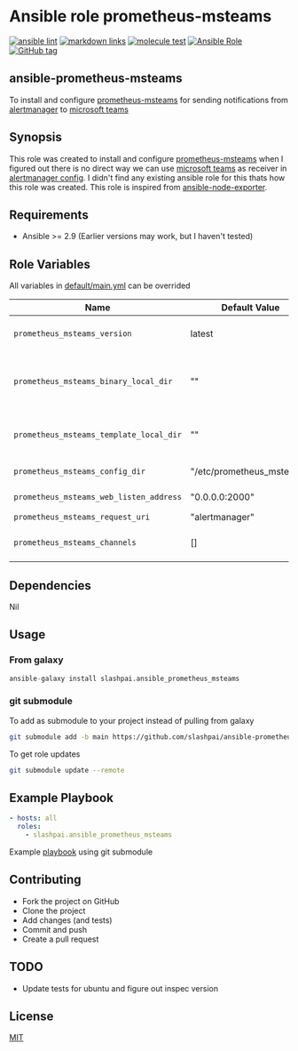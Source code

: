 # Ansible role prometheus-msteams

[![ansible lint](https://github.com/slashpai/ansible-prometheus-msteams/workflows/ansible%20lint/badge.svg)](https://github.com/slashpai/ansible-prometheus-msteams/actions?query=workflow%3Aansible-lint)
[![markdown links](https://github.com/slashpai/ansible-prometheus-msteams/workflows/md-links/badge.svg)](https://github.com/slashpai/ansible-prometheus-msteams/actions?query=workflow%3AMD-links)
[![molecule test](https://github.com/slashpai/ansible-prometheus-msteams/workflows/molecule-test/badge.svg)](https://github.com/slashpai/ansible-prometheus-msteams/actions?query=workflow%3Amolecule-test)
[![Ansible Role](https://img.shields.io/badge/ansible%20role-slashpai.ansible_prometheus_msteams-purple.svg)](https://galaxy.ansible.com/slashpai/ansible_prometheus_msteams)
[![GitHub tag](https://img.shields.io/github/v/tag/slashpai/ansible-prometheus-msteams.svg?sort=semver)](https://github.com/slashpai/ansible-prometheus-msteams/tags)


## ansible-prometheus-msteams

To install and configure [prometheus-msteams](https://github.com/prometheus-msteams/prometheus-msteams) for sending notifications from [alertmanager](https://prometheus.io/docs/alerting/latest/alertmanager/) to [microsoft teams](https://www.microsoft.com/en-in/microsoft-365/microsoft-teams/group-chat-software)

## Synopsis

This role was created to install and configure [prometheus-msteams](https://github.com/prometheus-msteams/prometheus-msteams) when I figured out there is no direct way we can use [microsoft teams](https://www.microsoft.com/en-in/microsoft-365/microsoft-teams/group-chat-software) as receiver in [alertmanager config](https://prometheus.io/docs/alerting/latest/configuration/). I didn't find any existing ansible role for this thats how this role was created. This role is inspired from [ansible-node-exporter](https://github.com/cloudalchemy/ansible-node-exporter).

## Requirements

* Ansible >= 2.9 (Earlier versions may work, but I haven't tested)

## Role Variables

All variables in [default/main.yml](defaults/main.yml) can be overrided

| Name           | Default Value | Description                        |
| -------------- | ------------- | -----------------------------------|
|`prometheus_msteams_version`| latest| prometheus-msteams version to install|
|`prometheus_msteams_binary_local_dir`| ""| To allow to use local packages from controller machine instead of github packages|
|`prometheus_msteams_template_local_dir`| ""| To allow to use local teams card template on controller machine than from github|
|`prometheus_msteams_config_dir`| "/etc/prometheus_msteams"| Location to store server configs |
|`prometheus_msteams_web_listen_address`| "0.0.0.0:2000"| prometheus_msteams listen addrress|
|`prometheus_msteams_request_uri`| "alertmanager" | teams-request-uri |
|`prometheus_msteams_channels`| [] | Channels to which alerts to send from alert manager|

## Dependencies

Nil

## Usage

### From galaxy

```python
ansible-galaxy install slashpai.ansible_prometheus_msteams
```

### git submodule

To add as submodule to your project instead of pulling from galaxy

```bash
git submodule add -b main https://github.com/slashpai/ansible-prometheus-msteams.git roles/prometheus-msteams
```

To get role updates

```bash
git submodule update --remote
```

## Example Playbook

```yaml
- hosts: all
  roles:
    - slashpai.ansible_prometheus_msteams
```

Example [playbook](https://github.com/slashpai/ansible_playbooks/tree/main/msteams_ansible) using git submodule

## Contributing

* Fork the project on GitHub
* Clone the project
* Add changes (and tests)
* Commit and push
* Create a pull request

## TODO

- Update tests for ubuntu and figure out inspec version

## License

[MIT](LICENSE)
